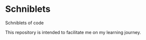 # Schniblets
Schniblets of code 

This repository is intended to facilitate me on my learning journey.
